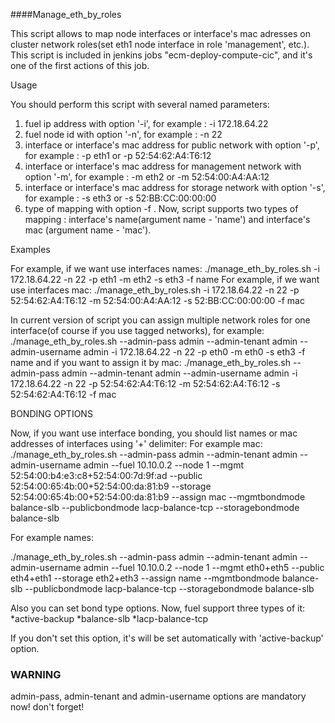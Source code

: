 ####Manage_eth_by_roles

This script allows to map node interfaces or interface's mac adresses on cluster network roles(set eth1 node interface in role 'management', etc.). This script is included in jenkins jobs "ecm-deploy-compute-cic", and it's one of the first actions of this job.

Usage

You should perform this script with several named parameters:
1. fuel ip address with option '-i', for example : -i 172.18.64.22
2. fuel node id with option '-n', for example : -n 22
3. interface or interface's mac address for public network with option '-p',
for example : -p eth1 or -p 52:54:62:A4:T6:12
4. interface or interface's mac address for management network with option '-m',
for example : -m eth2 or -m 52:54:00:A4:AA:12
5. interface or interface's mac address for storage network with option '-s',
for example : -s eth3 or -s 52:BB:CC:00:00:00
6. type of mapping with option -f . Now, script supports two types of mapping : interface's name(argument name - 'name') and interface's mac (argument name - 'mac').

Examples

For example, if we want use interfaces names: ./manage_eth_by_roles.sh -i 172.18.64.22 -n 22 -p eth1 -m eth2 -s eth3 -f name
For example, if we want use interfaces mac: ./manage_eth_by_roles.sh -i 172.18.64.22 -n 22 -p 52:54:62:A4:T6:12 -m 52:54:00:A4:AA:12 -s 52:BB:CC:00:00:00 -f mac

In current version of script you can assign multiple network roles for one interface(of course if you use tagged networks), for example:
./manage_eth_by_roles.sh --admin-pass admin --admin-tenant admin --admin-username admin -i 172.18.64.22 -n 22 -p eth0 -m eth0 -s eth3 -f name
and if you want to assign it by mac:
./manage_eth_by_roles.sh --admin-pass admin --admin-tenant admin --admin-username admin -i 172.18.64.22 -n 22 -p 52:54:62:A4:T6:12 -m 52:54:62:A4:T6:12 -s 52:54:62:A4:T6:12 -f mac

BONDING OPTIONS

Now, if you want use interface bonding, you should list names or mac addresses of interfaces using '+' delimiter:
For example mac:
./manage_eth_by_roles.sh --admin-pass admin --admin-tenant admin --admin-username admin --fuel 10.10.0.2 --node 1 --mgmt 52:54:00:b4:e3:c8+52:54:00:7d:9f:ad --public 52:54:00:65:4b:00+52:54:00:da:81:b9 --storage 52:54:00:65:4b:00+52:54:00:da:81:b9 --assign mac --mgmtbondmode balance-slb --publicbondmode lacp-balance-tcp --storagebondmode balance-slb

For example names:

./manage_eth_by_roles.sh --admin-pass admin --admin-tenant admin --admin-username admin --fuel 10.10.0.2 --node 1 --mgmt eth0+eth5 --public eth4+eth1 --storage eth2+eth3 --assign name --mgmtbondmode balance-slb --publicbondmode lacp-balance-tcp --storagebondmode balance-slb

Also you can set bond type options. Now, fuel support three types of it:
*active-backup
*balance-slb
*lacp-balance-tcp

If you don't set this option, it's will be set automatically with 'active-backup' option.

### WARNING

admin-pass, admin-tenant and admin-username options are mandatory now! don't forget!

